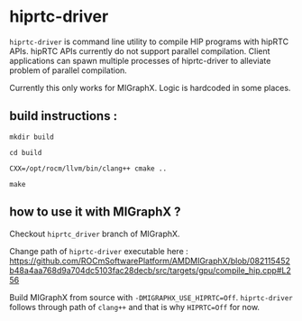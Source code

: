 # hiprtc-driver
`hiprtc-driver` is command line utility to  compile HIP programs with hipRTC APIs. hipRTC APIs currently do not support parallel compilation. 
Client applications can spawn multiple processes of hiprtc-driver to alleviate problem of parallel compilation. 

Currently this only works for MIGraphX. Logic is hardcoded in some places.

## build instructions :
`mkdir build`

`cd build`

`CXX=/opt/rocm/llvm/bin/clang++ cmake .. `

`make`


## how to use it with MIGraphX ? 
Checkout `hiprtc_driver` branch of MIGraphX. 

Change path of `hiprtc-driver` executable here : https://github.com/ROCmSoftwarePlatform/AMDMIGraphX/blob/082115452b48a4aa768d9a704dc5103fac28decb/src/targets/gpu/compile_hip.cpp#L256

Build MIGraphX from source with `-DMIGRAPHX_USE_HIPRTC=Off`. `hiprtc-driver` follows through path of `clang++` and that is why `HIPRTC=Off` for now. 
